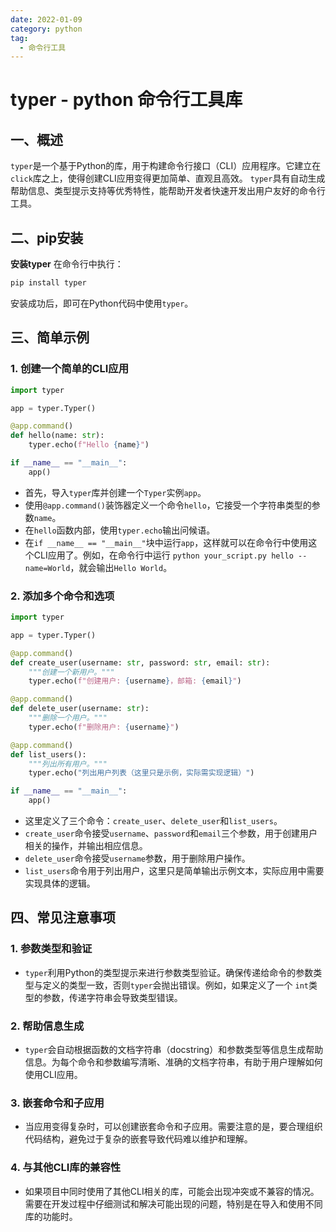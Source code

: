 ```yaml
---
date: 2022-01-09
category: python
tag:
  - 命令行工具
---
```


# typer - python 命令行工具库

## 一、概述

`typer`是一个基于Python的库，用于构建命令行接口（CLI）应用程序。它建立在`click`库之上，使得创建CLI应用变得更加简单、直观且高效。
`typer`具有自动生成帮助信息、类型提示支持等优秀特性，能帮助开发者快速开发出用户友好的命令行工具。

## 二、pip安装

**安装typer**
在命令行中执行：

```bash
pip install typer
```

安装成功后，即可在Python代码中使用`typer`。

## 三、简单示例

### 1. 创建一个简单的CLI应用

```python
import typer

app = typer.Typer()

@app.command()
def hello(name: str):
    typer.echo(f"Hello {name}")

if __name__ == "__main__":
    app()
```

- 首先，导入`typer`库并创建一个`Typer`实例`app`。
- 使用`@app.command()`装饰器定义一个命令`hello`，它接受一个字符串类型的参数`name`。
- 在`hello`函数内部，使用`typer.echo`输出问候语。
- 在`if __name__ == "__main__"`块中运行`app`，这样就可以在命令行中使用这个CLI应用了。例如，在命令行中运行
  `python your_script.py hello --name=World`，就会输出`Hello World`。

### 2. 添加多个命令和选项

```python
import typer

app = typer.Typer()

@app.command()
def create_user(username: str, password: str, email: str):
    """创建一个新用户。"""
    typer.echo(f"创建用户: {username}，邮箱: {email}")

@app.command()
def delete_user(username: str):
    """删除一个用户。"""
    typer.echo(f"删除用户: {username}")

@app.command()
def list_users():
    """列出所有用户。"""
    typer.echo("列出用户列表（这里只是示例，实际需实现逻辑）")

if __name__ == "__main__":
    app()
```

- 这里定义了三个命令：`create_user`、`delete_user`和`list_users`。
- `create_user`命令接受`username`、`password`和`email`三个参数，用于创建用户相关的操作，并输出相应信息。
- `delete_user`命令接受`username`参数，用于删除用户操作。
- `list_users`命令用于列出用户，这里只是简单输出示例文本，实际应用中需要实现具体的逻辑。

## 四、常见注意事项

### 1. 参数类型和验证

- `typer`利用Python的类型提示来进行参数类型验证。确保传递给命令的参数类型与定义的类型一致，否则`typer`会抛出错误。例如，如果定义了一个
  `int`类型的参数，传递字符串会导致类型错误。

### 2. 帮助信息生成

- `typer`会自动根据函数的文档字符串（docstring）和参数类型等信息生成帮助信息。为每个命令和参数编写清晰、准确的文档字符串，有助于用户理解如何使用CLI应用。

### 3. 嵌套命令和子应用

- 当应用变得复杂时，可以创建嵌套命令和子应用。需要注意的是，要合理组织代码结构，避免过于复杂的嵌套导致代码难以维护和理解。

### 4. 与其他CLI库的兼容性

- 如果项目中同时使用了其他CLI相关的库，可能会出现冲突或不兼容的情况。需要在开发过程中仔细测试和解决可能出现的问题，特别是在导入和使用不同库的功能时。
